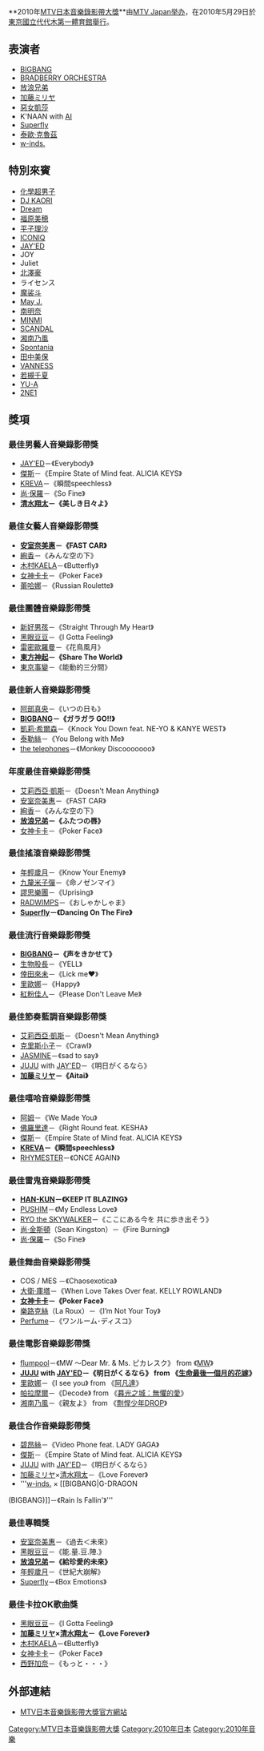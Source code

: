 **2010年[MTV日本音樂錄影帶大獎](../Page/MTV日本音樂錄影帶大獎.md "wikilink")**由[MTV Japan举办](../Page/MTV_Japan.md "wikilink")，在2010年5月29日於[東京](https://zh.wikipedia.org/wiki/東京 "wikilink")[國立代代木第一體育館舉行](../Page/國立代代木競技場.md "wikilink")。

## 表演者

  - [BIGBANG](https://zh.wikipedia.org/wiki/BIGBANG "wikilink")
  - [BRADBERRY ORCHESTRA](https://zh.wikipedia.org/wiki/BRADBERRY_ORCHESTRA "wikilink")
  - [放浪兄弟](../Page/放浪兄弟.md "wikilink")
  - [加藤ミリヤ](https://zh.wikipedia.org/wiki/加藤ミリヤ "wikilink")
  - [惡女凱莎](https://zh.wikipedia.org/wiki/惡女凱莎 "wikilink")
  - K'NAAN with [AI](../Page/AI_\(歌手\).md "wikilink")
  - [Superfly](../Page/Superfly.md "wikilink")
  - [泰歐·克魯茲](https://zh.wikipedia.org/wiki/泰歐·克魯茲 "wikilink")
  - [w-inds.](https://zh.wikipedia.org/wiki/w-inds. "wikilink")

## 特別來賓

  - [化學超男子](../Page/化學超男子.md "wikilink")
  - [DJ KAORI](https://zh.wikipedia.org/wiki/DJ_KAORI "wikilink")
  - [Dream](https://zh.wikipedia.org/wiki/Dream "wikilink")
  - [福原美穂](https://zh.wikipedia.org/wiki/福原美穂 "wikilink")
  - [平子理沙](https://zh.wikipedia.org/wiki/平子理沙 "wikilink")
  - [ICONIQ](https://zh.wikipedia.org/wiki/ICONIQ "wikilink")
  - [JAY'ED](https://zh.wikipedia.org/wiki/JAY'ED "wikilink")
  - JOY
  - Juliet
  - [北澤豪](../Page/北澤豪.md "wikilink")
  - ライセンス
  - [魔裟斗](../Page/魔裟斗.md "wikilink")
  - [May J.](../Page/May_J..md "wikilink")
  - [南明奈](../Page/南明奈.md "wikilink")
  - [MINMI](https://zh.wikipedia.org/wiki/MINMI "wikilink")
  - [SCANDAL](https://zh.wikipedia.org/wiki/SCANDAL "wikilink")
  - [湘南乃風](https://zh.wikipedia.org/wiki/湘南乃風 "wikilink")
  - [Spontania](https://zh.wikipedia.org/wiki/Spontania "wikilink")
  - [田中美保](../Page/田中美保.md "wikilink")
  - [VANNESS](../Page/吳建豪.md "wikilink")
  - [若槻千夏](../Page/若槻千夏.md "wikilink")
  - [YU-A](https://zh.wikipedia.org/wiki/YU-A "wikilink")
  - [2NE1](../Page/2NE1.md "wikilink")

## 獎項

### 最佳男藝人音樂錄影帶獎

  - [JAY'ED](https://zh.wikipedia.org/wiki/JAY'ED "wikilink")－《Everybody》
  - [傑斯](https://zh.wikipedia.org/wiki/Jay-Z "wikilink")－《Empire State of Mind feat. ALICIA KEYS》
  - [KREVA](https://zh.wikipedia.org/wiki/KREVA "wikilink")－《瞬間speechless》
  - [尚·保羅](https://zh.wikipedia.org/wiki/尚·保羅 "wikilink")－《So Fine》
  - **[清水翔太](../Page/清水翔太.md "wikilink")－《美しき日々よ》**

### 最佳女藝人音樂錄影帶獎

  - **[安室奈美惠](../Page/安室奈美惠.md "wikilink")－《FAST CAR》**
  - [絢香](../Page/絢香.md "wikilink")－《みんな空の下》
  - [木村KAELA](../Page/木村KAELA.md "wikilink")－《Butterfly》
  - [女神卡卡](https://zh.wikipedia.org/wiki/女神卡卡 "wikilink")－《Poker Face》
  - [蕾哈娜](../Page/蕾哈娜.md "wikilink")－《Russian Roulette》

### 最佳團體音樂錄影帶獎

  - [新好男孩](https://zh.wikipedia.org/wiki/新好男孩 "wikilink")－《Straight Through My Heart》
  - [黑眼豆豆](../Page/黑眼豆豆.md "wikilink")－《I Gotta Feeling》
  - [雷密歐羅曼](https://zh.wikipedia.org/wiki/雷密歐羅曼 "wikilink")－《花鳥風月》
  - **[東方神起](../Page/東方神起.md "wikilink")－《Share The World》**
  - [東京事變](../Page/東京事變.md "wikilink")－《能動的三分間》

### 最佳新人音樂錄影帶獎

  - [阿部真央](../Page/阿部真央.md "wikilink")－《いつの日も》
  - **[BIGBANG](https://zh.wikipedia.org/wiki/BIGBANG "wikilink")－《ガラガラ GO\!\!》**
  - [凱莉·希爾森](https://zh.wikipedia.org/wiki/凱莉·希爾森 "wikilink")－《Knock You Down feat. NE-YO & KANYE WEST》
  - [泰勒絲](https://zh.wikipedia.org/wiki/泰勒絲 "wikilink")－《You Belong with Me》
  - [the telephones](https://zh.wikipedia.org/wiki/the_telephones "wikilink")－《Monkey Discooooooo》

### 年度最佳音樂錄影帶獎

  - [艾莉西亞·凱斯](https://zh.wikipedia.org/wiki/艾莉西亞·凱斯 "wikilink")－《Doesn't Mean Anything》
  - [安室奈美惠](../Page/安室奈美惠.md "wikilink")－《FAST CAR》
  - [絢香](../Page/絢香.md "wikilink")－《みんな空の下》
  - **[放浪兄弟](../Page/放浪兄弟.md "wikilink")－《ふたつの唇》**
  - [女神卡卡](https://zh.wikipedia.org/wiki/女神卡卡 "wikilink")－《Poker Face》

### 最佳搖滾音樂錄影帶獎

  - [年輕歲月](../Page/年輕歲月.md "wikilink")－《Know Your Enemy》
  - [九釐米子彈](https://zh.wikipedia.org/wiki/九釐米子彈 "wikilink")－《命ノゼンマイ》
  - [謬思樂團](https://zh.wikipedia.org/wiki/謬思樂團 "wikilink")－《Uprising》
  - [RADWIMPS](../Page/RADWIMPS.md "wikilink")－《おしゃかしゃま》
  - **[Superfly](../Page/Superfly.md "wikilink")－《Dancing On The Fire》**

### 最佳流行音樂錄影帶獎

  - **[BIGBANG](https://zh.wikipedia.org/wiki/BIGBANG "wikilink")－《声をきかせて》**
  - [生物股長](https://zh.wikipedia.org/wiki/生物股長 "wikilink")－《YELL》
  - [倖田來未](../Page/倖田來未.md "wikilink")－《Lick me♥》
  - [里歐娜](https://zh.wikipedia.org/wiki/里歐娜 "wikilink")－《Happy》
  - [紅粉佳人](https://zh.wikipedia.org/wiki/紅粉佳人 "wikilink")－《Please Don't Leave Me》

### 最佳節奏藍調音樂錄影帶獎

  - [艾莉西亞·凱斯](https://zh.wikipedia.org/wiki/艾莉西亞·凱斯 "wikilink")－《Doesn't Mean Anything》
  - [克里斯小子](https://zh.wikipedia.org/wiki/克里斯小子 "wikilink")－《Crawl》
  - [JASMINE](https://zh.wikipedia.org/wiki/JASMINE "wikilink")－《sad to say》
  - [JUJU](../Page/JUJU.md "wikilink") with [JAY'ED](https://zh.wikipedia.org/wiki/JAY'ED "wikilink")－《明日がくるなら》
  - **[加藤ミリヤ](https://zh.wikipedia.org/wiki/加藤ミリヤ "wikilink")－《Aitai》**

### 最佳嘻哈音樂錄影帶獎

  - [阿姆](../Page/阿姆.md "wikilink")－《We Made You》
  - [佛羅里達](https://zh.wikipedia.org/wiki/Flo_Rida "wikilink")－《Right Round feat. KESHA》
  - [傑斯](https://zh.wikipedia.org/wiki/Jay-Z "wikilink")－《Empire State of Mind feat. ALICIA KEYS》
  - **[KREVA](https://zh.wikipedia.org/wiki/KREVA "wikilink")－《瞬間speechless》**
  - [RHYMESTER](https://zh.wikipedia.org/wiki/RHYMESTER "wikilink")－《ONCE AGAIN》

### 最佳雷鬼音樂錄影帶獎

  - **[HAN-KUN](https://zh.wikipedia.org/wiki/HAN-KUN "wikilink")－《KEEP IT BLAZING》**
  - [PUSHIM](https://zh.wikipedia.org/wiki/PUSHIM "wikilink")－《My Endless Love》
  - [RYO the SKYWALKER](https://zh.wikipedia.org/wiki/RYO_the_SKYWALKER "wikilink")－《ここにある今を 共に歩き出そう》
  - [尚·金斯頓](https://zh.wikipedia.org/wiki/尚·金斯頓 "wikilink")（Sean Kingston）－《Fire Burning》
  - [尚·保羅](https://zh.wikipedia.org/wiki/尚·保羅 "wikilink")－《So Fine》

### 最佳舞曲音樂錄影帶獎

  - COS / MES －《Chaosexotica》
  - [大衛·庫塔](https://zh.wikipedia.org/wiki/大卫·圭塔 "wikilink")－《When Love Takes Over feat. KELLY ROWLAND》
  - **[女神卡卡](https://zh.wikipedia.org/wiki/女神卡卡 "wikilink")－《Poker Face》**
  - [樂路克絲](https://zh.wikipedia.org/wiki/樂路克絲 "wikilink")（La Roux）－《I’m Not Your Toy》
  - [Perfume](https://zh.wikipedia.org/wiki/Perfume "wikilink")－《ワンルーム･ディスコ》

### 最佳電影音樂錄影帶獎

  - [flumpool](https://zh.wikipedia.org/wiki/flumpool "wikilink")－《MW ～Dear Mr. & Ms. ピカレスク》 from 《[MW](../Page/MW_\(漫畫\).md "wikilink")》
  - **[JUJU](../Page/JUJU.md "wikilink") with [JAY'ED](https://zh.wikipedia.org/wiki/JAY'ED "wikilink")－《明日がくるなら》 from 《[生命最後一個月的花嫁](../Page/生命最後一個月的花嫁.md "wikilink")》**
  - [里歐娜](https://zh.wikipedia.org/wiki/里歐娜 "wikilink")－《I see you》 from 《[阿凡達](https://zh.wikipedia.org/wiki/阿凡達 "wikilink")》
  - [帕拉摩爾](https://zh.wikipedia.org/wiki/帕拉摩爾 "wikilink")－《Decode》 from 《[暮光之城：無懼的愛](https://zh.wikipedia.org/wiki/暮光之城：無懼的愛 "wikilink")》
  - [湘南乃風](https://zh.wikipedia.org/wiki/湘南乃風 "wikilink")－《親友よ》 from 《[剽悍少年DROP](https://zh.wikipedia.org/wiki/剽悍少年DROP "wikilink")》

### 最佳合作音樂錄影帶獎

  - [碧昂絲](../Page/碧昂絲.md "wikilink")－《Video Phone feat. LADY GAGA》
  - [傑斯](https://zh.wikipedia.org/wiki/Jay-Z "wikilink")－《Empire State of Mind feat. ALICIA KEYS》
  - [JUJU](../Page/JUJU.md "wikilink") with [JAY'ED](https://zh.wikipedia.org/wiki/JAY'ED "wikilink")－《明日がくるなら》
  - [加藤ミリヤ](https://zh.wikipedia.org/wiki/加藤ミリヤ "wikilink")×[清水翔太](../Page/清水翔太.md "wikilink")－《Love Forever》
  - '''[w-inds.](https://zh.wikipedia.org/wiki/w-inds. "wikilink") × \[\[BIGBANG|G-DRAGON

(BIGBANG)\]\]－《Rain Is Fallin'》'''

### 最佳專輯獎

  - [安室奈美惠](../Page/安室奈美惠.md "wikilink")－《過去＜未來》
  - [黑眼豆豆](../Page/黑眼豆豆.md "wikilink")－《能.量.豆.陣.》
  - **[放浪兄弟](../Page/放浪兄弟.md "wikilink")－《給珍愛的未來》**
  - [年輕歲月](../Page/年輕歲月.md "wikilink")－《世紀大崩解》
  - [Superfly](../Page/Superfly.md "wikilink")－《Box Emotions》

### 最佳卡拉OK歌曲獎

  - [黑眼豆豆](../Page/黑眼豆豆.md "wikilink")－《I Gotta Feeling》
  - **[加藤ミリヤ](https://zh.wikipedia.org/wiki/加藤ミリヤ "wikilink")×[清水翔太](../Page/清水翔太.md "wikilink")－《Love Forever》**
  - [木村KAELA](../Page/木村KAELA.md "wikilink")－《Butterfly》
  - [女神卡卡](https://zh.wikipedia.org/wiki/女神卡卡 "wikilink")－《Poker Face》
  - [西野加奈](https://zh.wikipedia.org/wiki/西野加奈 "wikilink")－《もっと・・・》

## 外部連結

  - [MTV日本音樂錄影帶大獎官方網站](https://web.archive.org/web/20100305133701/http://www.mtvjapan.com/vmaj/)

[Category:MTV日本音樂錄影帶大獎](https://zh.wikipedia.org/wiki/Category:MTV日本音樂錄影帶大獎 "wikilink") [Category:2010年日本](https://zh.wikipedia.org/wiki/Category:2010年日本 "wikilink") [Category:2010年音樂](https://zh.wikipedia.org/wiki/Category:2010年音樂 "wikilink")